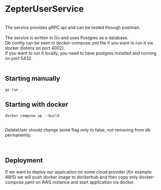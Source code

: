 # ZepterUserService

<br>
The service provides gRPC api and can be tested through postman.
<br><br>
The service is written in Go and uses Postgres as a database.
<br> Db config can be seen in docker-compose.yml file if you want to run it via docker (listens on port 4002).
<br> If you want to run it locally, you need to have postgres installed and running on port 5432.
<br><br>

## Starting manually
```
go run .
```

## Starting with docker
```
docker compose up --build
```

<br>
DeleteUser should change some flag only to false, not removing from db permanently.
<br><br><br>

## Deployment
If we want to deploy our application on some cloud provider (for example AWS) we will push docker image to dockerhub and then copy only docker-compose.yaml on AWS instance and start application via docker.


